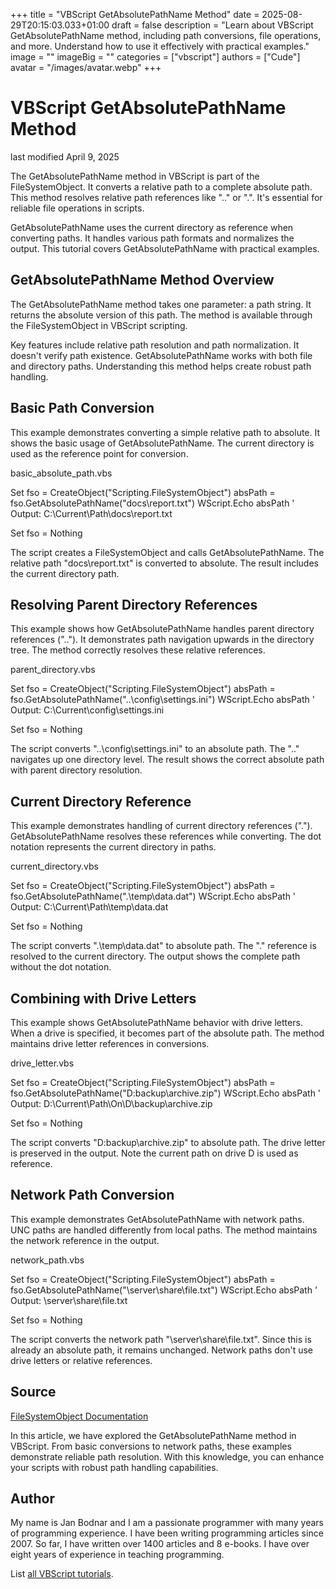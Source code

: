+++
title = "VBScript GetAbsolutePathName Method"
date = 2025-08-29T20:15:03.033+01:00
draft = false
description = "Learn about VBScript GetAbsolutePathName method, including path conversions, file operations, and more. Understand how to use it effectively with practical examples."
image = ""
imageBig = ""
categories = ["vbscript"]
authors = ["Cude"]
avatar = "/images/avatar.webp"
+++

# VBScript GetAbsolutePathName Method

last modified April 9, 2025

The GetAbsolutePathName method in VBScript is part of the
FileSystemObject. It converts a relative path to a complete
absolute path. This method resolves relative path references like "..\" or ".\".
It's essential for reliable file operations in scripts.

GetAbsolutePathName uses the current directory as reference when
converting paths. It handles various path formats and normalizes the output.
This tutorial covers GetAbsolutePathName with practical examples.

## GetAbsolutePathName Method Overview

The GetAbsolutePathName method takes one parameter: a path string.
It returns the absolute version of this path. The method is available through
the FileSystemObject in VBScript scripting.

Key features include relative path resolution and path normalization. It doesn't
verify path existence. GetAbsolutePathName works with both file and
directory paths. Understanding this method helps create robust path handling.

## Basic Path Conversion

This example demonstrates converting a simple relative path to absolute. It
shows the basic usage of GetAbsolutePathName. The current directory
is used as the reference point for conversion.

basic_absolute_path.vbs
  

Set fso = CreateObject("Scripting.FileSystemObject")
absPath = fso.GetAbsolutePathName("docs\report.txt")
WScript.Echo absPath ' Output: C:\Current\Path\docs\report.txt

Set fso = Nothing

The script creates a FileSystemObject and calls
GetAbsolutePathName. The relative path "docs\report.txt" is
converted to absolute. The result includes the current directory path.

## Resolving Parent Directory References

This example shows how GetAbsolutePathName handles parent directory
references ("..\"). It demonstrates path navigation upwards in the directory
tree. The method correctly resolves these relative references.

parent_directory.vbs
  

Set fso = CreateObject("Scripting.FileSystemObject")
absPath = fso.GetAbsolutePathName("..\config\settings.ini")
WScript.Echo absPath ' Output: C:\Current\config\settings.ini

Set fso = Nothing

The script converts "..\config\settings.ini" to an absolute path. The "..\"
navigates up one directory level. The result shows the correct absolute path
with parent directory resolution.

## Current Directory Reference

This example demonstrates handling of current directory references (".\").
GetAbsolutePathName resolves these references while converting.
The dot notation represents the current directory in paths.

current_directory.vbs
  

Set fso = CreateObject("Scripting.FileSystemObject")
absPath = fso.GetAbsolutePathName(".\temp\data.dat")
WScript.Echo absPath ' Output: C:\Current\Path\temp\data.dat

Set fso = Nothing

The script converts ".\temp\data.dat" to absolute path. The ".\" reference is
resolved to the current directory. The output shows the complete path without
the dot notation.

## Combining with Drive Letters

This example shows GetAbsolutePathName behavior with drive letters.
When a drive is specified, it becomes part of the absolute path. The method
maintains drive letter references in conversions.

drive_letter.vbs
  

Set fso = CreateObject("Scripting.FileSystemObject")
absPath = fso.GetAbsolutePathName("D:backup\archive.zip")
WScript.Echo absPath ' Output: D:\Current\Path\On\D\backup\archive.zip

Set fso = Nothing

The script converts "D:backup\archive.zip" to absolute path. The drive letter
is preserved in the output. Note the current path on drive D is used as
reference.

## Network Path Conversion

This example demonstrates GetAbsolutePathName with network paths.
UNC paths are handled differently from local paths. The method maintains the
network reference in the output.

network_path.vbs
  

Set fso = CreateObject("Scripting.FileSystemObject")
absPath = fso.GetAbsolutePathName("\\server\share\file.txt")
WScript.Echo absPath ' Output: \\server\share\file.txt

Set fso = Nothing

The script converts the network path "\\server\share\file.txt". Since this is
already an absolute path, it remains unchanged. Network paths don't use drive
letters or relative references.

## Source

[FileSystemObject Documentation](https://learn.microsoft.com/en-us/previous-versions/windows/internet-explorer/ie-developer/scripting-articles/6kxy1a51(v=vs.84))

In this article, we have explored the GetAbsolutePathName method in
VBScript. From basic conversions to network paths, these examples demonstrate
reliable path resolution. With this knowledge, you can enhance your scripts with
robust path handling capabilities.

## Author

My name is Jan Bodnar and I am a passionate programmer with many years of
programming experience. I have been writing programming articles since 2007. So
far, I have written over 1400 articles and 8 e-books. I have over eight years of
experience in teaching programming.

List [all VBScript tutorials](/vbscript/).